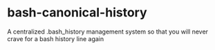 bash-canonical-history
======================

A centralized .bash_history management system so that you will never crave for a bash history line again
